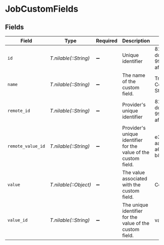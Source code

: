 # JobCustomFields


## Fields

| Field                                                           | Type                                                            | Required                                                        | Description                                                     | Example                                                         |
| --------------------------------------------------------------- | --------------------------------------------------------------- | --------------------------------------------------------------- | --------------------------------------------------------------- | --------------------------------------------------------------- |
| `id`                                                            | *T.nilable(::String)*                                           | :heavy_minus_sign:                                              | Unique identifier                                               | 8187e5da-dc77-475e-9949-af0f1fa4e4e3                            |
| `name`                                                          | *T.nilable(::String)*                                           | :heavy_minus_sign:                                              | The name of the custom field.                                   | Training Completion Status                                      |
| `remote_id`                                                     | *T.nilable(::String)*                                           | :heavy_minus_sign:                                              | Provider's unique identifier                                    | 8187e5da-dc77-475e-9949-af0f1fa4e4e3                            |
| `remote_value_id`                                               | *T.nilable(::String)*                                           | :heavy_minus_sign:                                              | Provider's unique identifier for the value of the custom field. | e3cb75bf-aa84-466e-a6c1-b8322b257a48                            |
| `value`                                                         | *T.nilable(::Object)*                                           | :heavy_minus_sign:                                              | The value associated with the custom field.                     | Completed                                                       |
| `value_id`                                                      | *T.nilable(::String)*                                           | :heavy_minus_sign:                                              | The unique identifier for the value of the custom field.        | value_456                                                       |